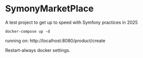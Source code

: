 # SymonyMarketPlace
A test project to get up to speed with Symfony practices in 2025 

``
docker-compose up -d
``

running on: http://localhost:8080/product/create

Restart-always docker settings.
